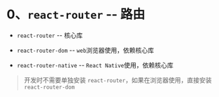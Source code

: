 # 0、`react-router` -- 路由

+ `react-router` -- 核心库

+ `react-router-dom` -- `web`浏览器使用，依赖核心库

+ `react-router-native` -- `React Native`使用，依赖核心库

> 开发时不需要单独安装 `react-router`，如果在浏览器使用，直接安装`react-router-dom`

